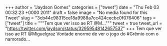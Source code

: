 
+++
author = "Jaydson Gomes"
categories = ["tweet"]
date = "Thu Feb 03 00:32:23 +0000 2011"
draft = false
image = "No media found for this Tweet"
slug = "3cb44c98315ce18a9988a7cc424cecbc0f076406"
tags = ["tweet"]
title = """Tem que ver isso ae RT @M..."""
tweet = true
tweet_url = "https://twitter.com/jaydson/status/32959548142657537"
+++
Tem que ver isso ae RT @Miguelgraz Vontade enorme de ver o jogo do #Grêmio com o namorado...
